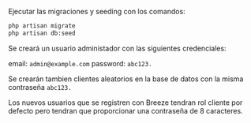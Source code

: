 
Ejecutar las migraciones y seeding con los comandos:

```bash
php artisan migrate
php artisan db:seed
```

Se creará un usuario administador con las siguientes credenciales:

email: `admin@example.com`
password: `abc123.`

Se crearán tambien clientes aleatorios en la base de datos con la misma contraseña `abc123.`

Los nuevos usuarios que se registren con Breeze tendran rol cliente por defecto pero tendran que proporcionar una contraseña de 8 caracteres.